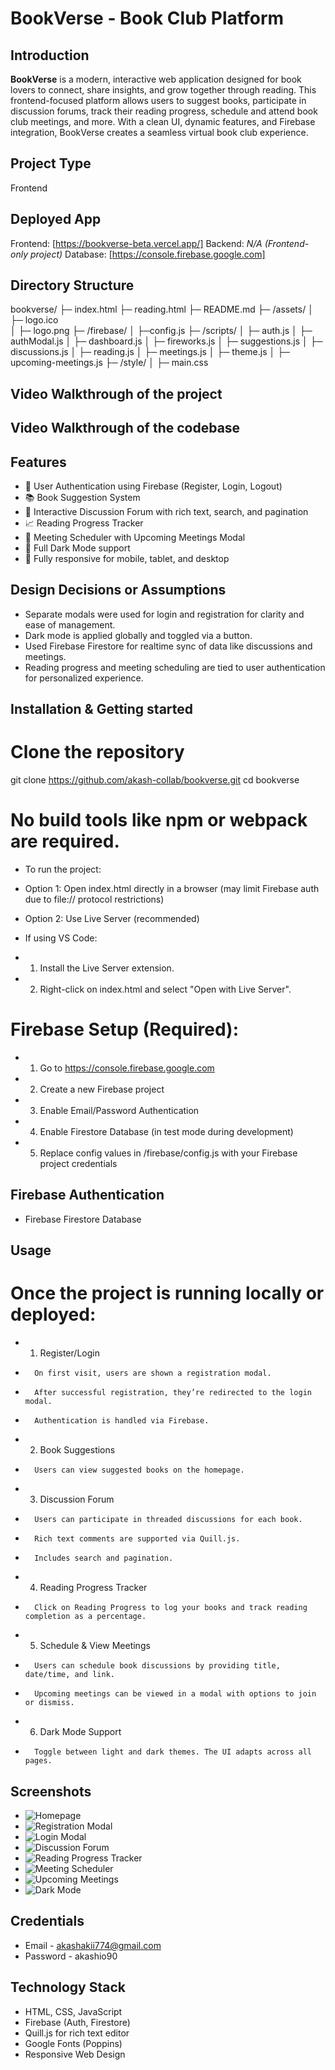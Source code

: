 # BookVerse - Book Club Platform

## Introduction
**BookVerse** is a modern, interactive web application designed for book lovers to connect, share insights, and grow together through reading. This frontend-focused platform allows users to suggest books, participate in discussion forums, track their reading progress, schedule and attend book club meetings, and more. With a clean UI, dynamic features, and Firebase integration, BookVerse creates a seamless virtual book club experience.

## Project Type
Frontend

## Deployed App
Frontend: [https://bookverse-beta.vercel.app/]
Backend: _N/A (Frontend-only project)_ 
Database: [https://console.firebase.google.com]

## Directory Structure
bookverse/
    ├─ index.html
    ├─ reading.html
    ├─ README.md
    ├─ /assets/
  │  ├─ logo.ico   
  │  ├─ logo.png
    ├─ /firebase/
  │  ├─config.js
    ├─ /scripts/
  │  ├─ auth.js
  │  ├─ authModal.js
  │  ├─ dashboard.js
  │  ├─ fireworks.js
  │  ├─ suggestions.js
  │  ├─ discussions.js
  │  ├─ reading.js
  │  ├─ meetings.js
  │  ├─ theme.js
  │  ├─ upcoming-meetings.js
    ├─ /style/
  │  ├─ main.css  

## Video Walkthrough of the project


## Video Walkthrough of the codebase


## Features
- 🔐 User Authentication using Firebase (Register, Login, Logout)
- 📚 Book Suggestion System
- 💬 Interactive Discussion Forum with rich text, search, and pagination
- 📈 Reading Progress Tracker
- 📅 Meeting Scheduler with Upcoming Meetings Modal
- 🌙 Full Dark Mode support
- 📱 Fully responsive for mobile, tablet, and desktop

## Design Decisions or Assumptions
- Separate modals were used for login and registration for clarity and ease of management.
- Dark mode is applied globally and toggled via a button.
- Used Firebase Firestore for realtime sync of data like discussions and meetings.
- Reading progress and meeting scheduling are tied to user authentication for personalized experience.

## Installation & Getting started
# Clone the repository
git clone https://github.com/akash-collab/bookverse.git
cd bookverse

# No build tools like npm or webpack are required.

- To run the project:
- Option 1: Open index.html directly in a browser (may limit Firebase auth due to file:// protocol restrictions)
- Option 2: Use Live Server (recommended)

- If using VS Code:
- 1. Install the Live Server extension.
- 2. Right-click on index.html and select "Open with Live Server".

# Firebase Setup (Required):
- 1. Go to https://console.firebase.google.com
- 2. Create a new Firebase project
- 3. Enable Email/Password Authentication
- 4. Enable Firestore Database (in test mode during development)
- 5. Replace config values in /firebase/config.js with your Firebase project credentials

## Firebase Authentication
- Firebase Firestore Database

## Usage
# Once the project is running locally or deployed:
-	1.	Register/Login
-		On first visit, users are shown a registration modal.
-		After successful registration, they’re redirected to the login modal.
-		Authentication is handled via Firebase.
-	2.	Book Suggestions
-		Users can view suggested books on the homepage.
-	3.	Discussion Forum
-		Users can participate in threaded discussions for each book.
-		Rich text comments are supported via Quill.js.
-		Includes search and pagination.
-	4.	Reading Progress Tracker
-		Click on Reading Progress to log your books and track reading       completion as a percentage.
-	5.	Schedule & View Meetings
-		Users can schedule book discussions by providing title, date/time, and link.
-		Upcoming meetings can be viewed in a modal with options to join or dismiss.
-	6.	Dark Mode Support
-		Toggle between light and dark themes. The UI adapts across all pages.

## Screenshots
- ![Homepage](screenshots/homepage.png)
- ![Registration Modal](screenshots/register_Modal.png)
- ![Login Modal](screenshots/login_Modal.png)
- ![Discussion Forum](screenshots/discussions.png)
- ![Reading Progress Tracker](screenshots/reading_Progress.png)
- ![Meeting Scheduler](screenshots/schedule_Meetings.png)
- ![Upcoming Meetings](screenshots/upcoming_Meetings.png)
- ![Dark Mode](screenshots/darkMode.png)

## Credentials
- Email - akashakii774@gmail.com
- Password - akashio90

## Technology Stack
- HTML, CSS, JavaScript
- Firebase (Auth, Firestore)
- Quill.js for rich text editor
- Google Fonts (Poppins)
- Responsive Web Design
